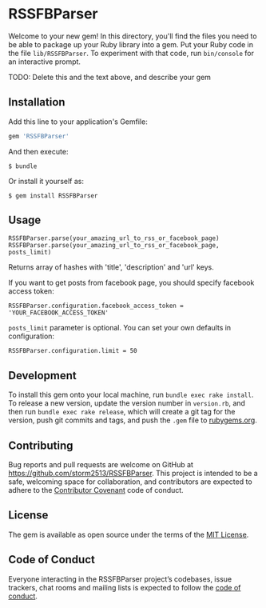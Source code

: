 # RSSFBParser

Welcome to your new gem! In this directory, you'll find the files you need to be able to package up your Ruby library into a gem. Put your Ruby code in the file `lib/RSSFBParser`. To experiment with that code, run `bin/console` for an interactive prompt.

TODO: Delete this and the text above, and describe your gem

## Installation

Add this line to your application's Gemfile:

```ruby
gem 'RSSFBParser'
```

And then execute:

    $ bundle

Or install it yourself as:

    $ gem install RSSFBParser

## Usage

```
RSSFBParser.parse(your_amazing_url_to_rss_or_facebook_page)
RSSFBParser.parse(your_amazing_url_to_rss_or_facebook_page, posts_limit)
```
Returns array of hashes with 'title', 'description' and 'url' keys.

If you want to get posts from facebook page, you should specify facebook access token:
```
RSSFBParser.configuration.facebook_access_token = 'YOUR_FACEBOOK_ACCESS_TOKEN'
```

`posts_limit` parameter is optional. You can set your own defaults in configuration:
```
RSSFBParser.configuration.limit = 50
```

## Development

To install this gem onto your local machine, run `bundle exec rake install`. To release a new version, update the version number in `version.rb`, and then run `bundle exec rake release`, which will create a git tag for the version, push git commits and tags, and push the `.gem` file to [rubygems.org](https://rubygems.org).

## Contributing

Bug reports and pull requests are welcome on GitHub at https://github.com/storm2513/RSSFBParser. This project is intended to be a safe, welcoming space for collaboration, and contributors are expected to adhere to the [Contributor Covenant](http://contributor-covenant.org) code of conduct.

## License

The gem is available as open source under the terms of the [MIT License](https://opensource.org/licenses/MIT).

## Code of Conduct

Everyone interacting in the RSSFBParser project’s codebases, issue trackers, chat rooms and mailing lists is expected to follow the [code of conduct](https://github.com/[USERNAME]/RSSFBParser/blob/master/CODE_OF_CONDUCT.md).
